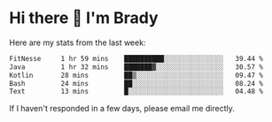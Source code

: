 # Hi there 👋 I'm Brady

Here are my stats from the last week:
<!--START_SECTION:waka-->

```txt
FitNesse     1 hr 59 mins    ██████████░░░░░░░░░░░░░░░   39.44 %
Java         1 hr 32 mins    ███████▓░░░░░░░░░░░░░░░░░   30.57 %
Kotlin       28 mins         ██▒░░░░░░░░░░░░░░░░░░░░░░   09.47 %
Bash         24 mins         ██░░░░░░░░░░░░░░░░░░░░░░░   08.24 %
Text         13 mins         █░░░░░░░░░░░░░░░░░░░░░░░░   04.48 %
```

<!--END_SECTION:waka-->

If I haven't responded in a few days, please email me directly. 
